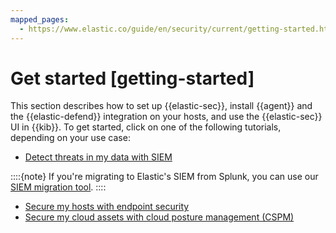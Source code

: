 ```yaml
---
mapped_pages:
  - https://www.elastic.co/guide/en/security/current/getting-started.html
---
```


# Get started [getting-started]

This section describes how to set up {{elastic-sec}}, install {{agent}} and the {{elastic-defend}} integration on your hosts, and use the {{elastic-sec}} UI in {{kib}}. To get started, click on one of the following tutorials, depending on your use case:

* [Detect threats in my data with SIEM](https://www.elastic.co/getting-started/security/detect-threats-in-my-data-with-siem)

::::{note}
If you're migrating to Elastic's SIEM from Splunk, you can use our  [SIEM migration tool](../security/get-started/siem-migration.md). 
::::

* [Secure my hosts with endpoint security](https://www.elastic.co/getting-started/security/secure-my-hosts-with-endpoint-security)
* [Secure my cloud assets with cloud posture management (CSPM)](https://www.elastic.co/getting-started/security/secure-my-cloud-assets-with-cloud-security-posture-management)

